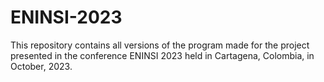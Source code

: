 # ENINSI-2023
This repository contains all versions of the program made for the project presented in the conference ENINSI 2023 held in Cartagena, Colombia, in October, 2023.
